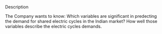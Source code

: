 Description


The Company wants to know:
Which variables are significant in predecting the demand for shared electric cycles in the Indian market?
How well those variables describe the electric cycles demands.



